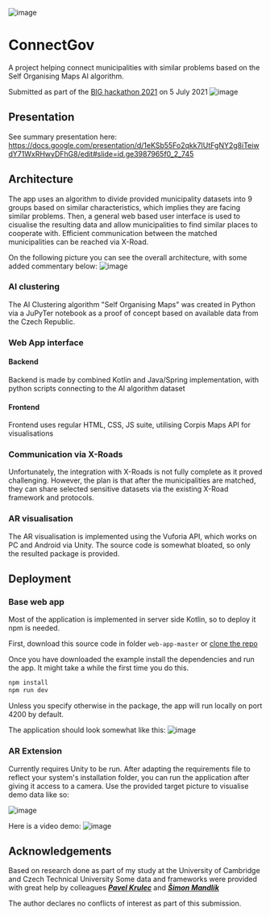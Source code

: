![image](https://user-images.githubusercontent.com/22589593/124494007-99db3b00-ddb6-11eb-9ffa-97be31fefb35.png)

# ConnectGov
A project helping connect municipalities with similar problems based on the Self Organising Maps AI algorithm.

Submitted as part of the [BIG hackathon 2021](https://euhack21.bemyapp.com/) on 5 July 2021
![image](https://user-images.githubusercontent.com/22589593/124494107-baa39080-ddb6-11eb-981f-80f4b17073f4.png)


## Presentation
See summary presentation here:
https://docs.google.com/presentation/d/1eKSb55Fo2qkk7IUtFgNY2g8iTeiwdY71WxRHwyDFhG8/edit#slide=id.ge3987965f0_2_745

## Architecture
The app uses an algorithm to divide provided municipality datasets into 9 groups based on similar characteristics, which implies they are facing similar problems. Then, a general web based user interface is used to cisualise the resulting data and allow municipalities to find similar places to cooperate with. Efficient communication between the matched municipalities can be reached via X-Road.

On the following picture you can see the overall architecture, with some added commentary below:
![image](https://user-images.githubusercontent.com/22589593/124495672-b1b3be80-ddb8-11eb-9729-7764e9bc6d49.png)

### AI clustering
The AI Clustering algorithm "Self Organising Maps" was created in Python via a JuPyTer notebook as a proof of concept based on available data from the Czech Republic.

### Web App interface
 #### Backend
 Backend is made by combined Kotlin and Java/Spring implementation, with python scripts connecting to the AI algorithm dataset
 #### Frontend
 Frontend uses regular HTML, CSS, JS suite, utilising Corpis Maps API for visualisations
 
### Communication via X-Roads
Unfortunately, the integration with X-Roads is not fully complete as it proved challenging. However, the plan is that after the municipalities are matched, they can share selected sensitive datasets via the existing X-Road framework and protocols.

### AR visualisation
The AR visualisation is implemented using the Vuforia API, which works on PC and Android via Unity. The source code is somewhat bloated, so only the resulted package is provided.


## Deployment
### Base web app
Most of the application is implemented in server side Kotlin, so to deploy it npm is needed.

First, download this source code  in folder ```web-app-master``` or [clone the repo](https://github.com/Plavit/ConnectGov/)

Once you have downloaded the example install the dependencies and run the app. It might take a while the first time you do this.

```bash
npm install
npm run dev
```

Unless you specify otherwise in the package, the app will run locally on port 4200 by default.

The application should look somewhat like this:
![image](https://user-images.githubusercontent.com/22589593/124493567-13bef480-ddb6-11eb-9bf0-4ac7b80f75c6.png)


### AR Extension
Currently requires Unity to be run. After adapting the requirements file to reflect your system's installation folder, you can run the application after giving it access to a camera. Use the provided target picture to visualise demo data like so:

![image](https://user-images.githubusercontent.com/22589593/124493508-00138e00-ddb6-11eb-8ddf-0d5f10e67ea4.png)

Here is a video demo:
![image](graphics/ar-demo.gif)


## Acknowledgements
Based on research done as part of my study at the University of Cambridge and Czech Technical University
Some data and frameworks were provided with great help by colleagues [*__Pavel Krulec__*](https://github.com/harakiwi1) and [*__Šimon Mandlík__*](https://github.com/SimonMandlik)

The author declares no conflicts of interest as part of this submission.
